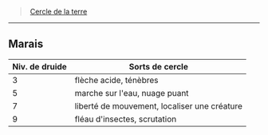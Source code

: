 ﻿---
!GenericItem
Id: druid_earth_hd.md#marais
ParentLink: druid_earth_hd.md#cercle-de-la-terre
Name: Marais
ParentName: Cercle de la terre
NameLevel: 2
Attributes:
  Name: Marais
  Markdown: >+
    ## <!--Name-->Marais<!--/Name-->


    |Niv. de druide|Sorts de cercle|

    |---|---|

    |3|flèche acide, ténèbres|

    |5|marche sur l'eau, nuage puant|

    |7|liberté de mouvement, localiser une créature|

    |9|fléau d'insectes, scrutation|

AttributesDictionary: >+
  Name: Marais

  Markdown: >+

    ## <!--Name-->Marais<!--/Name-->





    |Niv. de druide|Sorts de cercle|



    |---|---|



    |3|flèche acide, ténèbres|



    |5|marche sur l'eau, nuage puant|



    |7|liberté de mouvement, localiser une créature|



    |9|fléau d'insectes, scrutation|



---
> [Cercle de la terre](hd_druid_earth.md)

---

## Marais

|Niv. de druide|Sorts de cercle|
|---|---|
|3|flèche acide, ténèbres|
|5|marche sur l'eau, nuage puant|
|7|liberté de mouvement, localiser une créature|
|9|fléau d'insectes, scrutation|

